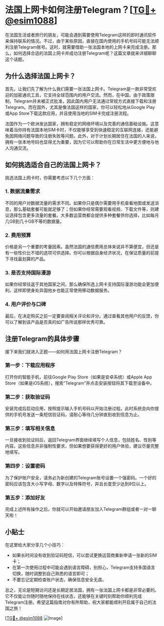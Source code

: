 # 法国上网卡如何注册Telegram？[[TG💪+ @esim1088](https://t.me/s/esim1088)]

在法国生活或者旅行的朋友，可能会遇到需要使用Telegram这样的即时通讯软件来保持联系的情况。不过，由于某些原因，直接在国内使用的手机号码可能无法顺利注册Telegram账号。这时，就需要借助一张法国本地的上网卡来完成注册。那么，如何选择合适的法国上网卡并成功注册Telegram呢？这篇文章就来详细聊聊这个话题。

## 为什么选择法国上网卡？

首先，让我们先了解为什么我们需要一张法国上网卡。Telegram是一款非常受欢迎的加密通讯工具，它支持全球范围内的用户交流。然而，在中国，由于政策限制，Telegram并未被正式批准，因此国内用户无法通过常规方式直接下载和注册Telegram。而在国外，尤其是像法国这样的国家，你可以轻松地从Google Play或App Store下载这款应用，并且使用当地的SIM卡完成注册流程。

法国作为一个欧洲发达国家，拥有稳定的网络环境以及完善的通信基础设施。这意味着当你持有法国本地SIM卡时，不仅能够享受到快速稳定的互联网连接，还能避免因网络问题导致的注册失败等问题。此外，对于计划长期居住在法国的人来说，拥有一张本地号码也显得尤为重要，因为它可以帮助你在日常生活中更方便地与他人沟通交流。

## 如何挑选适合自己的法国上网卡？

挑选法国上网卡时，你需要考虑以下几个方面：

### 1. 数据流量需求
不同的用户对数据流量的需求不同。如果你只是偶尔需要用手机查看地图或发送消息，那么基础套餐可能就足够了；但如果你经常需要观看视频、下载文件等，则建议选择包含更多流量的套餐。大多数运营商都会提供多种套餐供你选择，比如每月几GB到几十GB不等的数据量。

### 2. 费用预算
价格是另一个重要的考量因素。虽然法国的通信费用总体来说并不算便宜，但还是有一些性价比不错的选项可供选择。你可以根据自身经济状况，在保证质量的前提下寻找最划算的产品。

### 3. 是否支持国际漫游
如果你经常往返于其他国家之间，那么确保所选上网卡支持国际漫游功能会更加便利。这样即使身处异国他乡也能正常使用移动数据服务。

### 4. 用户评价与口碑
最后，在决定购买之前一定要查阅相关评论和评分。通过查看其他用户的反馈，你可以了解到该产品是否真的如广告所说那样优秀可靠。

## 注册Telegram的具体步骤

接下来我们就进入正题——如何用法国上网卡注册Telegram？

### 第一步：下载应用程序
打开你的智能手机，前往Google Play Store（如果是安卓系统）或Apple App Store（如果是iOS系统），搜索“Telegram”并点击安装按钮将其下载至设备中。

### 第二步：获取验证码
安装完成后启动应用，按照提示输入手机号码以开始注册过程。此时系统会向你提供的手机号发送一条短信验证码，请耐心等待几分钟直到收到信息为止。

### 第三步：填写相关信息
一旦接收到验证码后，返回Telegram界面继续填写个人信息，包括姓名、性别等内容。这些信息并非强制性要求，但如果想要获得更好的用户体验，建议尽量完整地填写。

### 第四步：设置密码
为了保护账户安全，请务必为新创建的Telegram账号设置一个强密码。一个好的密码应该包含大小写字母、数字以及特殊符号，并且长度至少达到8位以上。

### 第五步：添加好友
完成上述所有操作之后，你就可以开始邀请朋友加入Telegram群组或者一对一聊天啦！

## 小贴士

在这里给大家分享几个小技巧：
- 如果长时间没有收到验证码短信，可以尝试更换运营商重新申请一张新的SIM卡；
- 在第一次使用过程中可能会遇到语言障碍，别担心，Telegram支持多国语言切换，随时调整到自己熟悉的语言即可；
- 不要忘记定期检查账户状态，确保信息安全无虞。

总之，无论是短期访问还是长期定居法国，拥有一张法国上网卡都是非常必要的。它不仅能让你随时随地保持在线状态，还能够在关键时刻帮助你顺利完成Telegram注册。希望这篇指南对你有所帮助，祝大家都能顺利开启属于自己的法国之旅！

[[TG💪+ @esim1088](https://t.me/s/esim1088) ![Image](https://i.postimg.cc/4NQfJmqS/Snipaste-2025-05-13-00-14-12.png)]
